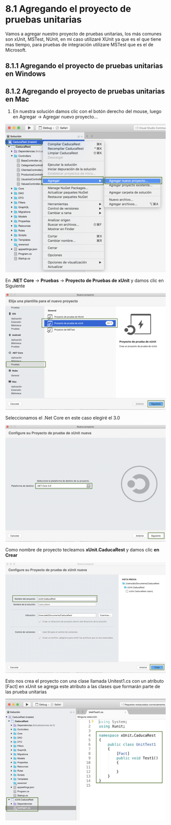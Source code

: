 # 8.1 Agregando el proyecto de pruebas unitarias

Vamos a agregar nuestro proyecto de pruebas unitarias, los más comunes son xUnit, MSTest, NUnit, en mi caso utilizaré XUnit ya que es el que tiene mas tiempo, para pruebas de integración utilizare MSTest que es el de Microsoft.

## 8.1.1 Agregando el proyecto de pruebas unitarias en Windows

## 8.1.2 Agregando el proyecto de pruebas unitarias en Mac

1. En nuestra solución damos clic con el botón derecho del mouse, luego en Agregar -&gt; Agregar nuevo proyecto...

![](../.gitbook/assets/image%20%2887%29.png)

En **.NET Core** -&gt; **Pruebas** -&gt; **Proyecto de Pruebas de xUnit** y damos clic en Siguiente

![](../.gitbook/assets/image%20%28185%29.png)

Seleccionamos el .Net Core en este caso elegiré el 3.0

![](../.gitbook/assets/image%20%28172%29.png)

Como nombre de proyecto tecleamos **xUnit.CaducaRest** y damos clic **en Crear**

![](../.gitbook/assets/image%20%2894%29.png)

Esto nos crea el proyecto con una clase llamada Unitest1.cs con un atributo \[Fact\] en xUnit se agrega este atributo a las clases que formarán parte de las prueba unitarias

![](../.gitbook/assets/image%20%2847%29.png)

